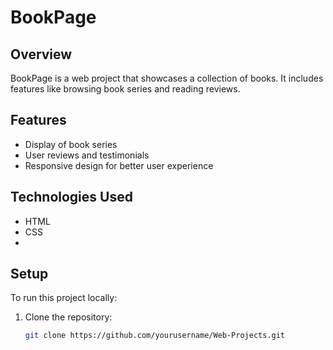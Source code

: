 # BookPage

## Overview
BookPage is a web project that showcases a collection of books. It includes features like browsing book series and reading reviews.

## Features
- Display of book series
- User reviews and testimonials
- Responsive design for better user experience

## Technologies Used
- HTML
- CSS
- 
## Setup
To run this project locally:
1. Clone the repository:
   ```bash
   git clone https://github.com/yourusername/Web-Projects.git
